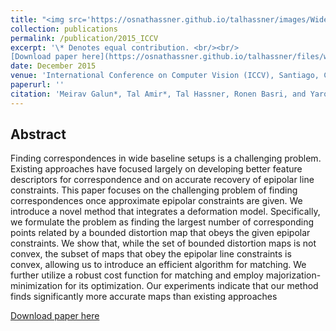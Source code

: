 ```yaml
---
title: "<img src='https://osnathassner.github.io/talhassner/images/Wide baseline stereo matching - Icon.jpg' width='80'> Wide baseline stereo matching with convex bounded-distortion constraints"
collection: publications
permalink: /publication/2015_ICCV
excerpt: '\* Denotes equal contribution. <br/><br/>
[Download paper here](https://osnathassner.github.io/talhassner/files/wbs-iccv2015.pdf)'
date: December 2015
venue: 'International Conference on Computer Vision (ICCV), Santiago, Chile'
paperurl: ''
citation: 'Meirav Galun*, Tal Amir*, Tal Hassner, Ronen Basri, and Yaron Lipman. (2015). &quot;Wide baseline stereo matching with convex bounded-distortion constraints.&quot; <i> International Conference on Computer Vision (ICCV), Santiago, Chile</i>.'
---
```

Abstract
------
Finding correspondences in wide baseline setups is a challenging problem. Existing approaches have focused largely on developing better feature descriptors for correspondence and on accurate recovery of epipolar line constraints. This paper focuses on the challenging problem of finding correspondences once approximate epipolar constraints are given. We introduce a novel method that integrates a deformation model. Specifically, we formulate the problem as finding the largest number of corresponding points related by a bounded distortion map that obeys the given epipolar constraints. We show that, while the set of bounded distortion maps is not convex, the subset of maps that obey the epipolar line constraints is convex, allowing us to introduce an efficient algorithm for matching. We further utilize a robust cost function for matching and employ majorization-minimization for its optimization. Our experiments indicate that our method finds significantly more accurate maps than existing approaches


[Download paper here](https://osnathassner.github.io/talhassner/files/wbs-iccv2015.pdf)
